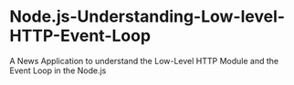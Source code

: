 # Node.js-Understanding-Low-level-HTTP-Event-Loop
A News Application to understand the Low-Level HTTP Module and the Event Loop in the Node.js
